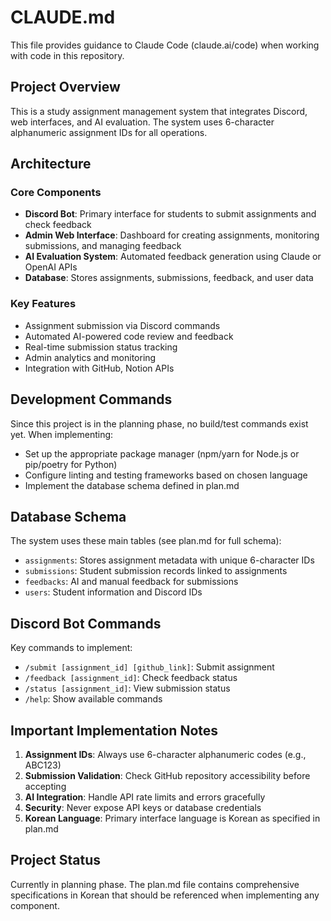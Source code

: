 # CLAUDE.md

This file provides guidance to Claude Code (claude.ai/code) when working with code in this repository.

## Project Overview

This is a study assignment management system that integrates Discord, web interfaces, and AI evaluation. The system uses 6-character alphanumeric assignment IDs for all operations.

## Architecture

### Core Components
- **Discord Bot**: Primary interface for students to submit assignments and check feedback
- **Admin Web Interface**: Dashboard for creating assignments, monitoring submissions, and managing feedback
- **AI Evaluation System**: Automated feedback generation using Claude or OpenAI APIs
- **Database**: Stores assignments, submissions, feedback, and user data

### Key Features
- Assignment submission via Discord commands
- Automated AI-powered code review and feedback
- Real-time submission status tracking
- Admin analytics and monitoring
- Integration with GitHub, Notion APIs

## Development Commands

Since this project is in the planning phase, no build/test commands exist yet. When implementing:
- Set up the appropriate package manager (npm/yarn for Node.js or pip/poetry for Python)
- Configure linting and testing frameworks based on chosen language
- Implement the database schema defined in plan.md

## Database Schema

The system uses these main tables (see plan.md for full schema):
- `assignments`: Stores assignment metadata with unique 6-character IDs
- `submissions`: Student submission records linked to assignments
- `feedbacks`: AI and manual feedback for submissions
- `users`: Student information and Discord IDs

## Discord Bot Commands

Key commands to implement:
- `/submit [assignment_id] [github_link]`: Submit assignment
- `/feedback [assignment_id]`: Check feedback status
- `/status [assignment_id]`: View submission status
- `/help`: Show available commands

## Important Implementation Notes

1. **Assignment IDs**: Always use 6-character alphanumeric codes (e.g., ABC123)
2. **Submission Validation**: Check GitHub repository accessibility before accepting
3. **AI Integration**: Handle API rate limits and errors gracefully
4. **Security**: Never expose API keys or database credentials
5. **Korean Language**: Primary interface language is Korean as specified in plan.md

## Project Status

Currently in planning phase. The plan.md file contains comprehensive specifications in Korean that should be referenced when implementing any component.